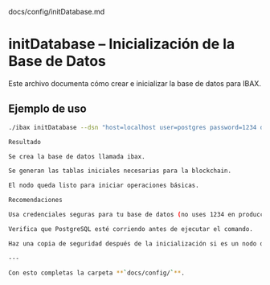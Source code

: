docs/config/initDatabase.md
# initDatabase – Inicialización de la Base de Datos

Este archivo documenta cómo crear e inicializar la base de datos para IBAX.

## Ejemplo de uso
```bash
./ibax initDatabase --dsn "host=localhost user=postgres password=1234 dbname=ibax sslmode=disable"

Resultado

Se crea la base de datos llamada ibax.

Se generan las tablas iniciales necesarias para la blockchain.

El nodo queda listo para iniciar operaciones básicas.

Recomendaciones

Usa credenciales seguras para tu base de datos (no uses 1234 en producción).

Verifica que PostgreSQL esté corriendo antes de ejecutar el comando.

Haz una copia de seguridad después de la inicialización si es un nodo de producción.

---

Con esto completas la carpeta **`docs/config/`**.  

